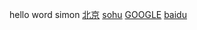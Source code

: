 hello word  simon
<a href="http://Yiluohepan.github.io/beijing.html">北京</a>
<a href="http://Yiluohepan.github.io/sohu.html">sohu</a>
<a href="http://Yiluohepan.github.io/Google MapS.html">GOOGLE</a>
<a href="http://www.baidu.com">baidu</a>
